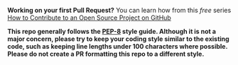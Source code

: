 **Working on your first Pull Request?**
You can learn how from this *free* series [How to Contribute to an Open Source Project on GitHub](https://kcd.im/pull-request) 

**This repo generally follows the [PEP-8](https://peps.python.org/pep-0008/) style guide. Although it is not a major concern, please try to keep your coding style similar to the existing code, such as keeping line lengths under 100 characters where possible. Please do not create a PR formatting this repo to a different style.**

